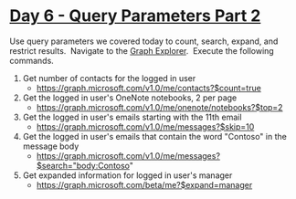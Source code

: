 # [Day 6 - Query Parameters Part 2](https://developer.microsoft.com/en-us/graph/blogs/30daysmsgraph-day-6-query-parameters-part-2)

Use query parameters we covered today to count, search, expand, and restrict results.  Navigate to the [Graph Explorer](https://aka.ms/ge).  Execute the following commands.

1. Get number of contacts for the logged in user
    - https://graph.microsoft.com/v1.0/me/contacts?$count=true
1. Get the logged in user's OneNote notebooks, 2 per page
    - https://graph.microsoft.com/v1.0/me/onenote/notebooks?$top=2
1. Get the logged in user's emails starting with the 11th email
    - https://graph.microsoft.com/v1.0/me/messages?$skip=10
1. Get the logged in user's emails that contain the word "Contoso" in the message body
    - https://graph.microsoft.com/v1.0/me/messages?$search="body:Contoso"
1. Get expanded information for logged in user's manager
    - https://graph.microsoft.com/beta/me?$expand=manager
